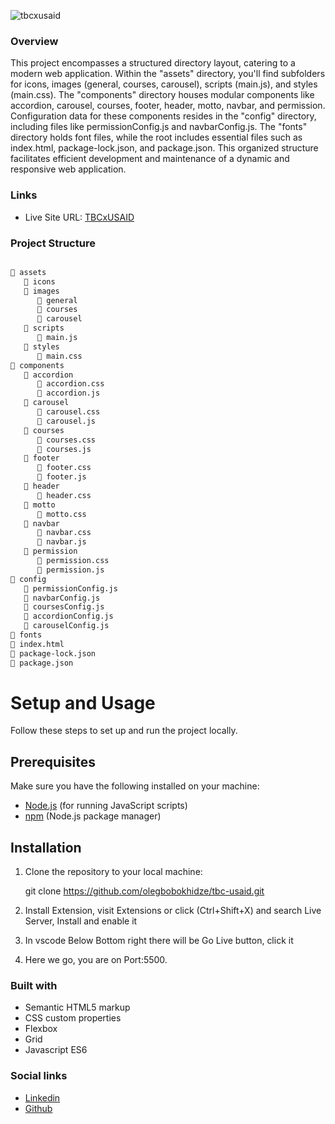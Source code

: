 ![tbcxusaid](https://static.wixstatic.com/media/dd97f4_86c58c47370442a889e9a4e9db4eb00c~mv2.png/v1/crop/x_1,y_0,w_426,h_123/fill/w_106,h_30,al_c,q_85,usm_0.66_1.00_0.01,enc_auto/Asset%201%402x.png)


### Overview

This project encompasses a structured directory layout, catering to a modern web application. Within the "assets" directory, you'll find subfolders for icons, images (general, courses, carousel), scripts (main.js), and styles (main.css). The "components" directory houses modular components like accordion, carousel, courses, footer, header, motto, navbar, and permission. Configuration data for these components resides in the "config" directory, including files like permissionConfig.js and navbarConfig.js. The "fonts" directory holds font files, while the root includes essential files such as index.html, package-lock.json, and package.json. This organized structure facilitates efficient development and maintenance of a dynamic and responsive web application.

### Links

- Live Site URL: [TBCxUSAID](https://tbc-usaid-nine.vercel.app/)

### Project Structure

```bash

📁 assets
   📁 icons
   📁 images
      📁 general
      📁 courses
      📁 carousel
   📁 scripts
      📄 main.js
   📁 styles
      📄 main.css
📁 components
   📁 accordion
      📄 accordion.css
      📄 accordion.js
   📁 carousel
      📄 carousel.css
      📄 carousel.js
   📁 courses
      📄 courses.css
      📄 courses.js
   📁 footer
      📄 footer.css
      📄 footer.js
   📁 header
      📄 header.css
   📁 motto
      📄 motto.css
   📁 navbar
      📄 navbar.css
      📄 navbar.js
   📁 permission
      📄 permission.css
      📄 permission.js
📁 config
   📄 permissionConfig.js
   📄 navbarConfig.js
   📄 coursesConfig.js
   📄 accordionConfig.js
   📄 carouselConfig.js
📁 fonts
📄 index.html
📄 package-lock.json
📄 package.json

```

# Setup and Usage

Follow these steps to set up and run the project locally.

## Prerequisites

Make sure you have the following installed on your machine:

- [Node.js](https://nodejs.org/) (for running JavaScript scripts)
- [npm](https://www.npmjs.com/) (Node.js package manager)

## Installation

1. Clone the repository to your local machine:

   git clone https://github.com/olegbobokhidze/tbc-usaid.git

2. Install Extension, visit Extensions or click (Ctrl+Shift+X) and search Live Server, Install and enable it


3. In vscode Below Bottom right there will be Go Live button, click it


4. Here we go, you are on Port:5500.


### Built with

- Semantic HTML5 markup
- CSS custom properties
- Flexbox
- Grid
- Javascript ES6

### Social links

- [Linkedin](https://www.linkedin.com/in/olegbobokhidze/)
- [Github](https://github.com/Olegbobokhidze)


